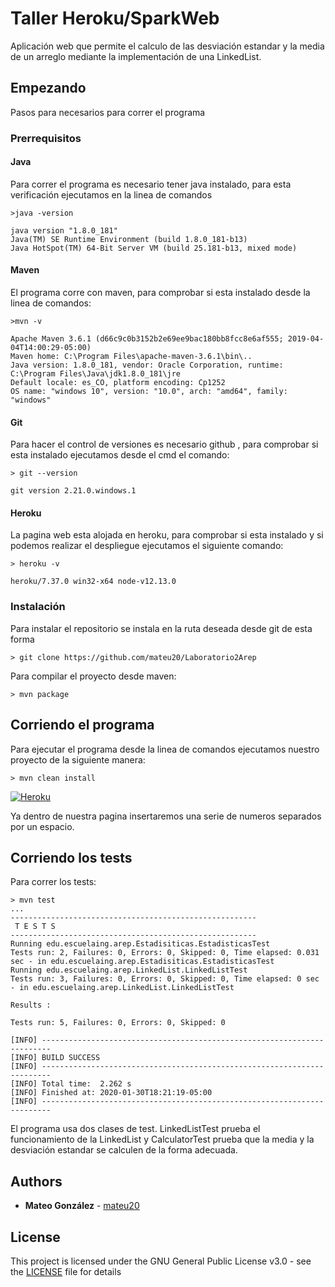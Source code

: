 # Taller Heroku/SparkWeb

Aplicación web que permite el calculo de las desviación estandar y la media de un arreglo mediante la implementación de una LinkedList.

## Empezando

Pasos para necesarios para correr el programa 

### Prerrequisitos

#### Java
 Para correr el programa es necesario tener java instalado, para esta verificación ejecutamos en la linea de comandos

```
>java -version

java version "1.8.0_181"
Java(TM) SE Runtime Environment (build 1.8.0_181-b13)
Java HotSpot(TM) 64-Bit Server VM (build 25.181-b13, mixed mode)
```

#### Maven
El programa corre con maven, para comprobar si esta instalado desde la linea de comandos:

```
>mvn -v

Apache Maven 3.6.1 (d66c9c0b3152b2e69ee9bac180bb8fcc8e6af555; 2019-04-04T14:00:29-05:00)
Maven home: C:\Program Files\apache-maven-3.6.1\bin\..
Java version: 1.8.0_181, vendor: Oracle Corporation, runtime: C:\Program Files\Java\jdk1.8.0_181\jre
Default locale: es_CO, platform encoding: Cp1252
OS name: "windows 10", version: "10.0", arch: "amd64", family: "windows"
```

#### Git
Para hacer el control de versiones es necesario github , para comprobar si esta instalado ejecutamos desde el cmd el comando:

```
> git --version

git version 2.21.0.windows.1
```

#### Heroku
La pagina web esta alojada en heroku, para comprobar si esta instalado y si podemos realizar el despliegue ejecutamos el siguiente comando:

```
> heroku -v

heroku/7.37.0 win32-x64 node-v12.13.0

```

### Instalación

Para instalar el repositorio se instala en la ruta deseada desde git de esta forma

```
> git clone https://github.com/mateu20/Laboratorio2Arep

```
Para compilar el proyecto desde maven:

```
> mvn package
```
## Corriendo el programa
Para ejecutar el programa desde la linea de comandos ejecutamos nuestro proyecto de la siguiente manera:
```
> mvn clean install
```
[![Heroku](https://camo.githubusercontent.com/be46aee4f8d55e322c3e7db60ea23a4deb5427c9/68747470733a2f2f6865726f6b752d62616467652e6865726f6b756170702e636f6d2f3f6170703d6865726f6b752d6261646765)](https://warm-everglades-04140.herokuapp.com/)

Ya dentro de nuestra pagina insertaremos una serie de numeros separados por un espacio.


## Corriendo los tests

Para correr los tests:

```
> mvn test
...
-------------------------------------------------------
 T E S T S
-------------------------------------------------------
Running edu.escuelaing.arep.Estadisiticas.EstadisticasTest
Tests run: 2, Failures: 0, Errors: 0, Skipped: 0, Time elapsed: 0.031 sec - in edu.escuelaing.arep.Estadisiticas.EstadisticasTest
Running edu.escuelaing.arep.LinkedList.LinkedListTest
Tests run: 3, Failures: 0, Errors: 0, Skipped: 0, Time elapsed: 0 sec - in edu.escuelaing.arep.LinkedList.LinkedListTest

Results :

Tests run: 5, Failures: 0, Errors: 0, Skipped: 0

[INFO] ------------------------------------------------------------------------
[INFO] BUILD SUCCESS
[INFO] ------------------------------------------------------------------------
[INFO] Total time:  2.262 s
[INFO] Finished at: 2020-01-30T18:21:19-05:00
[INFO] ------------------------------------------------------------------------
```

El programa usa dos clases de test. LinkedListTest prueba el funcionamiento de la LinkedList y CalculatorTest prueba que la media y la desviación estandar se calculen de la forma adecuada.


## Authors

* **Mateo González**  - [mateu20](https://github.com/mateu20)

## License

This project is licensed under the GNU General Public License v3.0 - see the [LICENSE](LICENSE) file for details
